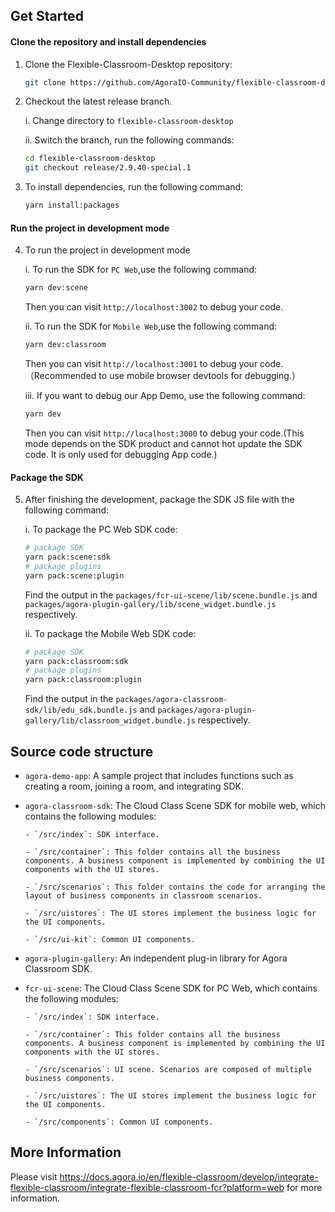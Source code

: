 
## Get Started
#### Clone the repository and install dependencies
1. Clone the Flexible-Classroom-Desktop repository:
   ```bash
   git clone https://github.com/AgoraIO-Community/flexible-classroom-desktop.git
   ```
2. Checkout the latest release branch.
   
   i. Change directory to `flexible-classroom-desktop`
   
   ii. Switch the branch, run the following commands:
   ```bash
   cd flexible-classroom-desktop
   git checkout release/2.9.40-special.1
   ```
4. To install dependencies, run the following command:
   ```bash
   yarn install:packages
   ```

#### Run the project in development mode
4. To run the project in development mode
   
   i. To run the SDK for `PC Web`,use the following command:
   ```bash
   yarn dev:scene
   ```
   Then you can visit `http://localhost:3002` to debug your code.

   ii. To run the SDK for `Mobile Web`,use the following command:
   ```bash
   yarn dev:classroom
   ```
   Then you can visit `http://localhost:3001` to debug your code.（Recommended to use mobile browser devtools for debugging.）

   iii. If you want to debug our App Demo, use the following command:
   ```bash
   yarn dev
   ```
   Then you can visit `http://localhost:3000` to debug your code.(This mode depends on the SDK product and cannot hot update the SDK code. It is only used for debugging App code.)
#### Package the SDK
5. After finishing the development, package the SDK JS file with the following command:

    i. To package the PC Web SDK code:
    ```bash
    # package SDK
    yarn pack:scene:sdk
    # package plugins
    yarn pack:scene:plugin
    ```
    Find the output in the `packages/fcr-ui-scene/lib/scene.bundle.js` and `packages/agora-plugin-gallery/lib/scene_widget.bundle.js` respectively.

    ii. To package the Mobile Web SDK code:
    ```bash
    # package SDK
    yarn pack:classroom:sdk
    # package plugins
    yarn pack:classroom:plugin
    ```
    Find the output in the `packages/agora-classroom-sdk/lib/edu_sdk.bundle.js` and `packages/agora-plugin-gallery/lib/classroom_widget.bundle.js` respectively.


## Source code structure
- `agora-demo-app`: A sample project that includes functions such as creating a room, joining a room, and integrating SDK.
  
- `agora-classroom-sdk`: The Cloud Class Scene SDK for mobile web, which contains the following modules:
     
      - `/src/index`: SDK interface.
  
      - `/src/container`: This folder contains all the business components. A business component is implemented by combining the UI components with the UI stores.
  
      - `/src/scenarios`: This folder contains the code for arranging the layout of business components in classroom scenarios.
  
      - `/src/uistores`: The UI stores implement the business logic for the UI components.
  
      - `/src/ui-kit`: Common UI components.
- `agora-plugin-gallery`: An independent plug-in library for Agora Classroom SDK.
  
- `fcr-ui-scene`: The Cloud Class Scene SDK for PC Web, which contains the following modules:
     
      - `/src/index`: SDK interface.
  
      - `/src/container`: This folder contains all the business components. A business component is implemented by combining the UI components with the UI stores.
  
      - `/src/scenarios`: UI scene. Scenarios are composed of multiple business components.
  
      - `/src/uistores`: The UI stores implement the business logic for the UI components.
  
      - `/src/components`: Common UI components.
  
## More Information
Please visit https://docs.agora.io/en/flexible-classroom/develop/integrate-flexible-classroom/integrate-flexible-classroom-fcr?platform=web for more information.
